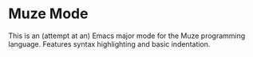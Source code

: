 # Muze Mode

This is an (attempt at an) Emacs major mode for the Muze programming language. 
Features syntax highlighting and basic indentation.

